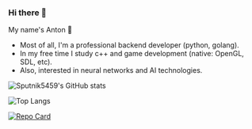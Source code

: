 ### Hi there 👋
My name's Anton 🌱

- Most of all, I'm a professional backend developer (python, golang). 
- In my free time I study c++ and game development (native: OpenGL, SDL, etc).
- Also, interested in neural networks and AI technologies.

<!--
**sputnik5459/sputnik5459** is a ✨ _special_ ✨ repository because its `README.md` (this file) appears on your GitHub profile.

Here are some ideas to get you started:

- 🔭 I’m currently working on ...
- 🌱 I’m currently learning ...
- 👯 I’m looking to collaborate on ...
- 🤔 I’m looking for help with ...
- 💬 Ask me about ...
- 📫 How to reach me: ...
- 😄 Pronouns: ...
- ⚡ Fun fact: ...
-->
![Sputnik5459's GitHub stats](https://github-readme-stats.vercel.app/api?username=sputnik5459&show_icons=true&theme=darcula)

![Top Langs](https://github-readme-stats.vercel.app/api/top-langs/?username=sputnik5459&layout=compact)

[![Repo Card](https://github-readme-stats.vercel.app/api/pin/?username=sputnik5459&repo=oomori-engine-2d)](https://github.com/sputnik5459/oomori-engine-2d)
